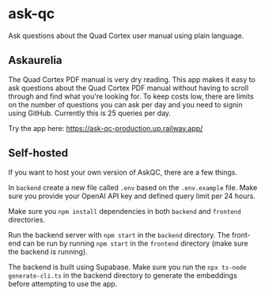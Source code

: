 # ask-qc
Ask questions about the Quad Cortex user manual using plain language.

## Askaurelia

The Quad Cortex PDF manual is very dry reading. This app makes it easy to ask questions about the Quad Cortex PDF manual without having to scroll through and find what you're looking for. To keep costs low, there are limits on the number of questions you can ask per day and you need to signin using GitHub. Currently this is 25 queries per day.

Try the app here: https://ask-qc-production.up.railway.app/

## Self-hosted

If you want to host your own version of AskQC, there are a few things.

In `backend` create a new file called `.env` based on the `.env.example` file. Make sure you provide  your OpenAI API key and defined query limit per 24 hours.

Make sure you `npm install` dependencies in both `backend` and `frontend` directories.

Run the backend server with `npm start` in the `backend` directory. The front-end can be run by running `npm start` in the `frontend` directory (make sure the backend is running).

The backend is built using Supabase. Make sure you run the `npx ts-node generate-cli.ts` in the backend directory to generate the embeddings before attempting to use the app.